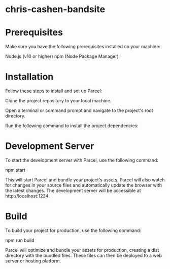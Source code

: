 # chris-cashen-bandsite

# Prerequisites
Make sure you have the following prerequisites installed on your machine:

Node.js (v10 or higher)
npm (Node Package Manager)

# Installation
Follow these steps to install and set up Parcel:

Clone the project repository to your local machine.

Open a terminal or command prompt and navigate to the project's root directory.

Run the following command to install the project dependencies:


# Development Server
To start the development server with Parcel, use the following command:

npm start

This will start Parcel and bundle your project's assets. Parcel will also watch for changes in your source files and automatically update the browser with the latest changes. The development server will be accessible at http://localhost:1234.


# Build
To build your project for production, use the following command:

npm run build

Parcel will optimize and bundle your assets for production, creating a dist directory with the bundled files. These files can then be deployed to a web server or hosting platform.